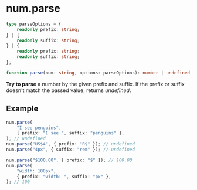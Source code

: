 # num.parse

```ts
type parseOptions = {
    readonly prefix: string;
} | {
    readonly suffix: string;
} | {
    readonly prefix: string;
    readonly suffix: string;
};

function parse(num: string, options: parseOptions): number | undefined;
```

**Try to parse** a number by the given prefix and suffix. If the prefix or
suffix doesn't match the passed value, returns _undefined_.

## Example

```ts
num.parse(
    "I see penguins",
    { prefix: "I see ", suffix: "penguins" },
); // undefined
num.parse("US$4", { prefix: "R$" }); // undefined
num.parse("4px", { suffix: "rem" }); // undefined
```

```ts
num.parse("$100.00", { prefix: "$" }); // 100.00
num.parse(
    "width: 100px",
    { prefix: "width: ", suffix: "px" },
); // 100
```

